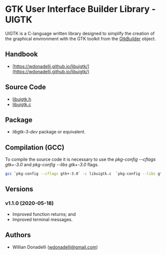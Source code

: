 # GTK User Interface Builder Library - UIGTK

UIGTK is a C-language written library designed to simplify the creation of the graphical environment with the GTK toolkit from the [GtkBuilder](https://developer.gnome.org/gtk3/stable/GtkBuilder.html) object.

## Handbook

- [https://wdonadelli.github.io/libuigtk/](https://wdonadelli.github.io/libuigtk/)

## Source Code

- [libuigtk.h](https://wdonadelli.github.io/libuigtk/libuigtk.h)
- [libuigtk.c](https://wdonadelli.github.io/libuigtk/libuigtk.c)

## Package

- *libgtk-3-dev* package or equivalent.

## Compilation (GCC) 

To compile the source code it is necessary to use the _pkg-config --cflags gtk+-3.0_ and _pkg-config --libs gtk+-3.0_ flags.

```sh
gcc `pkg-config --cflags gtk+-3.0` -c libuigtk.c  `pkg-config --libs gtk+-3.0`
```

## Versions

### v1.1.0 (2020-05-18)

- Improved function returns; and
- Improved terminal messages.

## Authors

- Willian Donadelli (<wdonadelli@gmail.com>)
